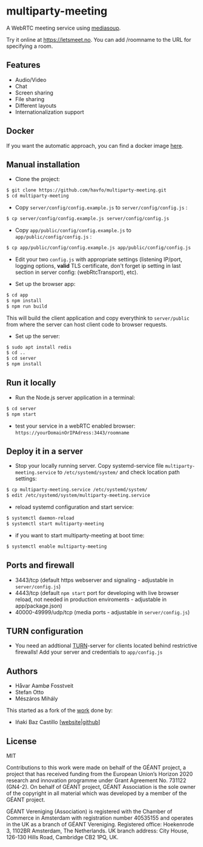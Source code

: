 # multiparty-meeting

A WebRTC meeting service using [mediasoup](https://mediasoup.org).

Try it online at https://letsmeet.no. You can add /roomname to the URL for specifying a room.

## Features
* Audio/Video
* Chat
* Screen sharing
* File sharing
* Different layouts
* Internationalization support

## Docker
If you want the automatic approach, you can find a docker image [here](https://hub.docker.com/r/misi/mm/).

## Manual installation

* Clone the project:

```bash
$ git clone https://github.com/havfo/multiparty-meeting.git
$ cd multiparty-meeting
```

* Copy `server/config/config.example.js` to `server/config/config.js` :

```bash
$ cp server/config/config.example.js server/config/config.js
```

* Copy `app/public/config/config.example.js` to `app/public/config/config.js` :

```bash
$ cp app/public/config/config.example.js app/public/config/config.js
```

* Edit your two `config.js` with appropriate settings (listening IP/port, logging options, **valid** TLS certificate, don't forget ip setting in last section in server config: (webRtcTransport), etc).

* Set up the browser app:

```bash
$ cd app
$ npm install
$ npm run build
```
This will build the client application and copy everythink to `server/public` from where the server can host client code to browser requests.

* Set up the server:

```bash
$ sudo apt install redis
$ cd ..
$ cd server
$ npm install
```

## Run it locally

* Run the Node.js server application in a terminal:

```bash
$ cd server
$ npm start
```
* test your service in a webRTC enabled browser: `https://yourDomainOrIPAdress:3443/roomname`

## Deploy it in a server

* Stop your locally running server. Copy systemd-service file `multiparty-meeting.service` to `/etc/systemd/system/` and check location path settings:
```bash
$ cp multiparty-meeting.service /etc/systemd/system/
$ edit /etc/systemd/system/multiparty-meeting.service
```

* reload systemd configuration and start service:

```bash
$ systemctl daemon-reload
$ systemctl start multiparty-meeting
```

* if you want to start multiparty-meeting at boot time:
```bash
$ systemctl enable multiparty-meeting
```

## Ports and firewall

* 3443/tcp (default https webserver and signaling - adjustable in `server/config.js`)
* 4443/tcp (default `npm start` port for developing with live browser reload, not needed in production enviroments - adjustable in app/package.json)
* 40000-49999/udp/tcp (media ports - adjustable in `server/config.js`)

## TURN configuration

* You need an addtional [TURN](https://github.com/coturn/coturn)-server for clients located behind restrictive firewalls! Add your server and credentials to `app/config.js`

## Authors

* Håvar Aambø Fosstveit
* Stefan Otto
* Mészáros Mihály


This started as a fork of the [work](https://github.com/versatica/mediasoup-demo) done by:
* Iñaki Baz Castillo [[website](https://inakibaz.me)|[github](https://github.com/ibc/)]


## License

MIT


Contributions to this work were made on behalf of the GÉANT project, a project that has received funding from the European Union’s Horizon 2020 research and innovation programme under Grant Agreement No. 731122 (GN4-2). On behalf of GÉANT project, GÉANT Association is the sole owner of the copyright in all material which was developed by a member of the GÉANT project.

GÉANT Vereniging (Association) is registered with the Chamber of Commerce in Amsterdam with registration number 40535155 and operates in the UK as a branch of GÉANT Vereniging. Registered office: Hoekenrode 3, 1102BR Amsterdam, The Netherlands. UK branch address: City House, 126-130 Hills Road, Cambridge CB2 1PQ, UK.